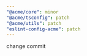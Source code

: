 ```yaml
---
"@acme/core": minor
"@acme/tsconfig": patch
"@acme/utils": patch
"eslint-config-acme": patch
---
```


change commit
